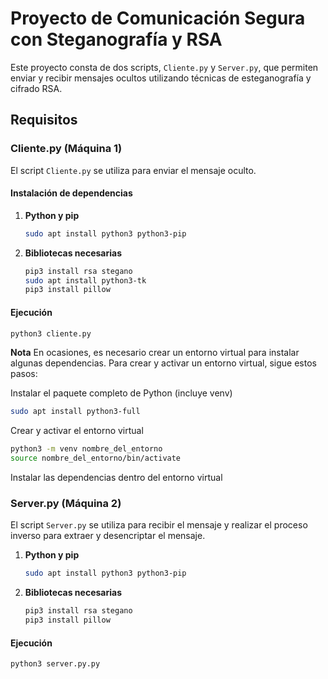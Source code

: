 # Proyecto de Comunicación Segura con Steganografía y RSA

Este proyecto consta de dos scripts, `Cliente.py` y `Server.py`, que permiten enviar y recibir mensajes ocultos utilizando técnicas de esteganografía y cifrado RSA.

## Requisitos

### Cliente.py (Máquina 1)

El script `Cliente.py` se utiliza para enviar el mensaje oculto.

#### Instalación de dependencias

1. **Python y pip**
    ```bash
    sudo apt install python3 python3-pip
    ```

2. **Bibliotecas necesarias**
    ```bash
    pip3 install rsa stegano
    sudo apt install python3-tk
    pip3 install pillow
    ```

#### Ejecución

```bash
python3 cliente.py
```

**Nota**
En ocasiones, es necesario crear un entorno virtual para instalar algunas dependencias. Para crear y activar un entorno virtual, sigue estos pasos:

Instalar el paquete completo de Python (incluye venv)
```bash
sudo apt install python3-full
```
Crear y activar el entorno virtual
```bash
python3 -m venv nombre_del_entorno
source nombre_del_entorno/bin/activate
```
Instalar las dependencias dentro del entorno virtual


### Server.py (Máquina 2)
El script `Server.py` se utiliza para recibir el mensaje y realizar el proceso inverso para extraer y desencriptar el mensaje.

1. **Python y pip**
    ```bash
    sudo apt install python3 python3-pip
    ```

2. **Bibliotecas necesarias**
    ```bash
    pip3 install rsa stegano
    pip3 install pillow
    ```

#### Ejecución

```bash
python3 server.py.py
```
